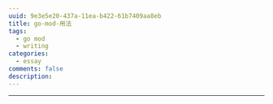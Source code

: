 ```yaml
---
uuid: 9e3e5e20-437a-11ea-b422-61b7409aa8eb
title: go-mod-用法
tags:
  - go mod
  - writing
categories:
  - essay
comments: false
description:
---
```







<!--more-->






---
<link rel="stylesheet" href="http://yandex.st/highlightjs/6.1/styles/default.min.css">
<script src="http://yandex.st/highlightjs/6.1/highlight.min.js"></script>
<script>
hljs.tabReplace = ' ';
hljs.initHighlightingOnLoad();
</script>

<!-- > 来源：[https://leunggeorge.github.io/](https://leunggeorge.github.io/)   -->

